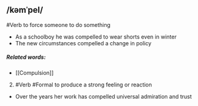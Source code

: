 ## /kəmˈpel/
#Verb
to force someone to do something

- As a schoolboy he was compelled to wear shorts even in winter
- The new circumstances compelled a change in policy

##### Related words:
- [[Compulsion]]

2. #Verb #Formal
to produce a strong feeling or reaction

- Over the years her work has compelled universal admiration and trust

